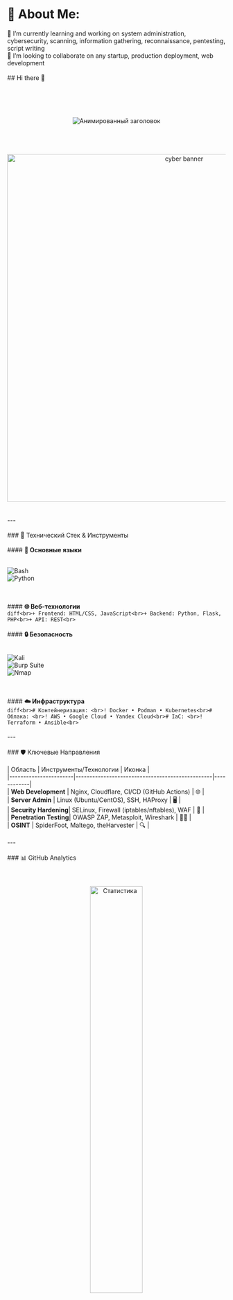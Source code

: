 # 💫 About Me:
🔭 I’m currently learning and working on system administration, cybersecurity, scanning, information gathering, reconnaissance, pentesting, script writing<br>👯 I’m looking to collaborate on any startup, production deployment, web development<br><br>## Hi there 👋<br><br><br><br><div align="center"><br>  <img src="https://readme-typing-svg.demolab.com?font=Fira+Code&weight=600&size=26&pause=1000&color=22F769&width=435&lines=Привет%2C+Я+toxakalinin+%F0%9F%91%8B;DevOps+%26+Security+Engineer;Full-Cycle+Developer;Cyber+Security+Researcher" alt="Анимированный заголовок"><br></div><br><br><br><div align="center"><br>  <img src="https://github.com/toxakalinin/toxakalinin/assets/94138313/4c0b7c1c-6b8c-4b0d-8d0d-2b6a3f3d4b1f" alt="cyber banner" width="800"><br></div><br><br>---<br><br>### 🔧 Технический Стек & Инструменты<br><br>#### **🚀 Основные языки**<br><p align="left"><br>  <img src="https://img.shields.io/badge/Bash-121011?style=for-the-badge&logo=gnu-bash&logoColor=white" alt="Bash"><br>  <img src="https://img.shields.io/badge/Python-3776AB?style=for-the-badge&logo=python&logoColor=white" alt="Python"><br></p><br><br>#### **🌐 Веб-технологии**<br>```diff<br>+ Frontend: HTML/CSS, JavaScript<br>+ Backend: Python, Flask, PHP<br>+ API: REST<br>```<br><br>#### **🔒 Безопасность**<br><p><br>  <img src="https://img.shields.io/badge/Kali_Linux-557C94?style=flat-square&logo=kali-linux&logoColor=white" alt="Kali"><br>  <img src="https://img.shields.io/badge/Burp_Suite-FF6B6B?style=flat-square" alt="Burp Suite"><br>  <img src="https://img.shields.io/badge/Nmap-1572B6?style=flat-square&logo=gnu&logoColor=white" alt="Nmap"><br></p><br><br>#### **☁️ Инфраструктура**<br>```diff<br># Контейнеризация: <br>! Docker • Podman • Kubernetes<br># Облака: <br>! AWS • Google Cloud • Yandex Cloud<br># IaC: <br>! Terraform • Ansible<br>```<br><br>---<br><br>### 🛡️ Ключевые Направления<br><br>| Область               | Инструменты/Технологии                          | Иконка     |<br>|-----------------------|-------------------------------------------------|------------|<br>| **Web Development**   | Nginx, Cloudflare, CI/CD (GitHub Actions)       | 🌐         |<br>| **Server Admin**      | Linux (Ubuntu/CentOS), SSH, HAProxy             | 🖥️         |<br>| **Security Hardening**| SELinux, Firewall (iptables/nftables), WAF      | 🔐         |<br>| **Penetration Testing**| OWASP ZAP, Metasploit, Wireshark                | 🕵️‍♂️       |<br>| **OSINT**             | SpiderFoot, Maltego, theHarvester               | 🔍         |<br><br>---<br><br>### 📊 GitHub Analytics<br><br><!-- Динамическая статистика --><br><div align="center"><br>  <img src="https://github-readme-stats.vercel.app/api?username=toxakalinin&show_icons=true&theme=radical" alt="Статистика" width="49%"><br>  <img src="https://github-readme-stats.vercel.app/api/top-langs/?username=toxakalinin&layout=compact&theme=radical" alt="Языки" width="41%"><br></div><br><br><!-- Анимированная змея с активностью --><br>![snake gif](https://github.com/toxakalinin/toxakalinin/blob/output/github-contribution-grid-snake-dark.svg)<br><br>---<br><br>### 🔥 Последние Проекты<br>1. [**SecureCloud Deployment**](https://github.com/toxakalinin/securecloud) - Автоматизированное развертывание защищенных веб-приложений (Terraform + Ansible) 🔒☁️  <br>2. [**WebVulnScanner**](https://github.com/toxakalinin/webvulnscanner) - Python-сканер уязвимостей OWASP Top 10 с AI-анализом 🐍🔎  <br>3. [**Linux Hardening Kit**](https://github.com/toxakalinin/linux-hardening) - Bash-скрипты для усиления безопасности серверов 🛡️🐧  <br><br>---<br><br>### 📬 Контакты<br><p align="center"><br>  <a href="mailto:your_email@example.com"><br>    <img src="https://img.shields.io/badge/Gmail-D14836?style=for-the-badge&logo=gmail&logoColor=white" alt="Email"><br>  </a><br>  <a href="https://t.me/your_telegram"><br>    <img src="https://img.shields.io/badge/Telegram-2CA5E0?style=for-the-badge&logo=telegram&logoColor=white" alt="Telegram"><br>  </a><br>  <a href="https://www.linkedin.com/in/your_profile"><br>    <img src="https://img.shields.io/badge/LinkedIn-0077B5?style=for-the-badge&logo=linkedin&logoColor=white" alt="LinkedIn"><br>  </a><br></p><br><br><div align="center"><br>  <img src="https://komarev.com/ghpvc/?username=toxakalinin&color=blueviolet&style=flat-square" alt="Просмотры"><br></div><br><br><br><br>


## 🌐 Socials:
[![email](https://img.shields.io/badge/Email-D14836?logo=gmail&logoColor=white)](mailto:anton@kalinin.net.ru) 

# 💻 Tech Stack:
![Apache](https://img.shields.io/badge/apache-%23D42029.svg?style=for-the-badge&logo=apache&logoColor=white) ![PHP](https://img.shields.io/badge/php-%23777BB4.svg?style=for-the-badge&logo=php&logoColor=white) ![Git](https://img.shields.io/badge/git-%23F05033.svg?style=for-the-badge&logo=git&logoColor=white) ![Scipy](https://img.shields.io/badge/SciPy-%230C55A5.svg?style=for-the-badge&logo=scipy&logoColor=%white) ![Apache](https://img.shields.io/badge/apache-%23D42029.svg?style=for-the-badge&logo=apache&logoColor=white) ![Gunicorn](https://img.shields.io/badge/gunicorn-%298729.svg?style=for-the-badge&logo=gunicorn&logoColor=white) ![Nginx](https://img.shields.io/badge/nginx-%23009639.svg?style=for-the-badge&logo=nginx&logoColor=white) ![Flask](https://img.shields.io/badge/flask-%23000.svg?style=for-the-badge&logo=flask&logoColor=white) ![Socket.io](https://img.shields.io/badge/Socket.io-black?style=for-the-badge&logo=socket.io&badgeColor=010101) ![Bash Script](https://img.shields.io/badge/bash_script-%23121011.svg?style=for-the-badge&logo=gnu-bash&logoColor=white) ![Python](https://img.shields.io/badge/python-3670A0?style=for-the-badge&logo=python&logoColor=ffdd54)
# 📊 GitHub Stats:
![](https://github-readme-stats.vercel.app/api?username=toxakalinin&theme=neon&hide_border=false&include_all_commits=true&count_private=true)<br/>
![](https://nirzak-streak-stats.vercel.app/?user=toxakalinin&theme=neon&hide_border=false)<br/>
![](https://github-readme-stats.vercel.app/api/top-langs/?username=toxakalinin&theme=neon&hide_border=false&include_all_commits=true&count_private=true&layout=compact)

### ✍️ Random Dev Quote
![](https://quotes-github-readme.vercel.app/api?type=horizontal&theme=radical)

### 🔝 Top Contributed Repo
![](https://github-contributor-stats.vercel.app/api?username=toxakalinin&limit=5&theme=blue_navy&combine_all_yearly_contributions=true)

---
[![](https://visitcount.itsvg.in/api?id=toxakalinin&icon=0&color=0)](https://visitcount.itsvg.in)

<!-- Proudly created with GPRM ( https://gprm.itsvg.in ) -->
